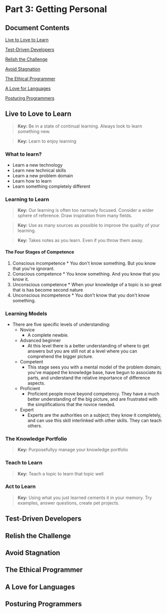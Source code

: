 # Part 3: Getting Personal

## Document Contents

[Live to Love to Learn](#live-to-love-to-learn)

[Test-Driven Developers](#test-driven-developers)

[Relish the Challenge](#relish-the-challenge)

[Avoid Stagnation](#avoid-stagnation)

[The Ethical Programmer](#the-ethical-programmer)

[A Love for Languages](#a-love-for-languages)

[Posturing Programmers](#posturing-programmers)

## Live to Love to Learn

> **Key:** Be in a state of continual learning. Always look to learn something new.

> **Key:** Learn to enjoy learning

### What to learn?

  * Learn a new technology
  * Learn new technical skills
  * Learn a new problem domain
  * Learn how to learn
  * Learn something completely different
  
### Learning to Learn

> **Key:** Our learning is often too narrowly focused. Consider a wider sphere of reference. Draw inspiration from many fields.

> **Key:**  Use as many sources as possible to improve the quality of your learning.

> **Key:**  Takes notes as you learn. Even if you throw them away.

####  The Four Stages of Competence

  1.  Conscious incompetence
    * You don't know something. But you know that you're ignorant.
  1.  Conscious competence
    * You know something. And you know that you know it.
  1.  Unconscious competence
    * When your knowledge of a topic is so great that is has become second nature
  1.  Unconscious incompetence
    * You don't know that you don't know something.
    
### Learning Models

  * There are five specific levels of understanding:
    * Novice
      * A complete newbie.
    * Advanced beginner
      * At this level there is a better understanding of where to get answers but you are still not at a level where you can comprehend the bigger picture.
    * Competent
      * This stage sees you with a mental model of the problem domain; you've mapped the knowledge base, have begun to associate its parts, and understand the relative importance of difference aspects.
    * Proficient
      * Proficient people move beyond competency. They have a much better understanding of the big picture, and are frustrated with the simplifications that the novice needed.
    * Expert
      * Experts are the authorities on a subject; they know it completely, and can use this skill interlinked with other skills. They can teach others.

### The Knowledge Portfolio

> **Key:**  Purposefullyy manage your knowledge portfolio

### Teach to Learn

> **Key:**  Teach a topic to learn that topic well

### Act to Learn

> **Key:**  Using what you just learned cements it in your memory. Try examples, answer questions, create pet projects.

## Test-Driven Developers

## Relish the Challenge

## Avoid Stagnation

## The Ethical Programmer

## A Love for Languages

## Posturing Programmers
